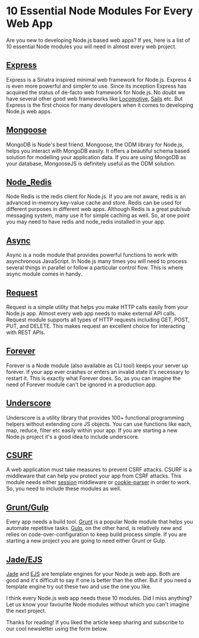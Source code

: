 # 10 Essential Node Modules For Every Web App

Are you new to developing Node.js based web apps? If yes, here is a list of 10 essential Node modules you will need in almost every web project.

## [Express](http://expressjs.com/)

Express is a Sinatra inspired minimal web framework for Node.js. Express 4 is even more powerful and simpler to use. Since its inception Express has acquired the status of de-facto web framework for Node.js. No doubt we have several other good web frameworks like [Locomotive](http://locomotivejs.org/), [Sails](http://sailsjs.org/#/) etc. But Express is the first choice for many developers when it comes to developing Node.js web apps.

## [Mongoose](http://mongoosejs.com/)

MongoDB is Node's best friend. Mongoose, the ODM library for Node.js, helps you interact with MongoDB easily. It offers a beautiful schema based solution for modelling your application data. If you are using MongoDB as your database, MongooseJS is definitely useful as the ODM solution.

## [Node_Redis](https://github.com/mranney/node_redis)

Node Redis is the redis client for Node.js. If you are not aware, redis is an advanced in-memory key-value cache and store. Redis can be used for different purposes in different web apps. Although Redis is a great pub/sub messaging system, many use it for simple caching as well. So, at one point you may need to have redis and node_redis installed in your app.

## [Async](https://github.com/caolan/async)
Async is a node module that provides powerful functions to work with asynchronous JavaScript. In Node.js many times you will need to process several things in parallel or follow a particular control flow. This is where async module comes in handy.

## [Request](https://www.npmjs.org/package/request)
Request is a simple utility that helps you make HTTP calls easily from your Node.js app. Almost every web app needs to make external API calls. Request module supports all types of HTTP requests including GET, POST, PUT, and DELETE. This makes request an excellent choice for interacting with REST APIs.

## [Forever](https://github.com/nodejitsu/forever)
Forever is a Node module (also available as CLI tool) keeps your server up forever. If your app ever crashes or enters an invalid state it's necessary to restart it. This is exactly what Forever does. So, as you can imagine the need of Forever module can't be ignored in a production app.

## [Underscore](https://www.npmjs.org/package/underscore)

Underscore is a utility library that provides 100+ functional programming helpers without extending core JS objects. You can use functions like each, map, reduce, filter etc easily within your app. If you are starting a new Node.js project it's a good idea to include underscore.

## [CSURF](https://github.com/expressjs/csurf)
A web application must take measures to prevent CSRF attacks. CSURF is a middleware that can help you protect your app from CSRF attacks. This module needs either [session](https://github.com/expressjs/session) middleware or [cookie-parser](https://github.com/expressjs/cookie-parser) in order to work. So, you need to include these modules as well.

## [Grunt/Gulp](https://www.npmjs.org/package/grunt)

Every app needs a build tool. [Grunt](https://www.npmjs.org/package/grunt) is a popular Node module that helps you automate repetitive tasks. [Gulp](http://gulpjs.com/), on the other hand, is relatively new and relies on code-over-configuration to keep build process simple. If you are starting a new project you are going to need either Grunt or Gulp.

## [Jade/EJS](http://jade-lang.com/)

[Jade](http://jade-lang.com/) and [EJS](http://www.embeddedjs.com/) are template engines for your Node.js web app. Both are good and it's difficult to say if one is better than the other. But if you need a template engine try out these two and use the one you like.

I think every Node.js web app needs these 10 modules. Did I miss anything? Let us know your favourite Node modules without which you can't imagine the next project.

Thanks for reading! If you liked the article keep sharing and subscribe to our cool newsletter using the form below.

